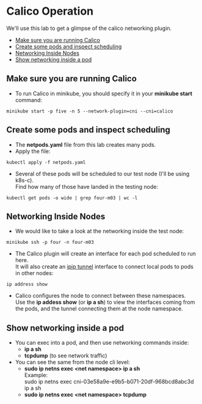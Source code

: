 # Calico Operation

We'll use this lab to get a glimpse of the calico networking plugin.

- [Make sure you are running Calico](#Make-sure-you-are-running-Calico)
- [Create some pods and inspect scheduling](#Create-some-pods-and-inspect-scheduling)
- [Networking Inside Nodes](#Networking-Inside-Nodes)
- [Show networking inside a pod](#Show-networking-inside-a-pod)


## Make sure you are running Calico

- To run Calico in minikube, you should specify it in your **minikube start** command:  
```
minikube start -p five -n 5 --network-plugin=cni --cni=calico
```

## Create some pods and inspect scheduling

- The **netpods.yaml** file from this lab creates many pods.
- Apply the file:  
```
kubectl apply -f netpods.yaml
```
- Several of these pods will be scheduled to our test node (I'll be using k8s-c).  
Find how many of those have landed in the testing node:  
```
kubectl get pods -o wide | grep four-m03 | wc -l
```

## Networking Inside Nodes

- We would like to take a look at the networking inside the test node:  
```
minikube ssh -p four -n four-m03
```
- The Calico plugin will create an interface for each pod scheduled to run here.  
It will also create an [ipip tunnel](#https://datatracker.ietf.org/doc/html/rfc2003) interface to connect local pods to pods in other nodes:  
```
ip address show
```
- Calico configures the node to connect between these namespaces.  
Use the **ip addess show** (or **ip a sh**) to view the interfaces coming from the pods, and the tunnel connecting them at the node namespace.

## Show networking inside a pod

- You can exec into a pod, and then use networking commands inside:
  - **ip a sh**
  - **tcpdump**  (to see network traffic)
- You can see the same from the node cli level:
  - **sudo ip netns exec \<net namespace\>  ip a sh**  
  Example:  
sudo ip netns exec cni-03e58a9e-e9b5-b071-20df-968bcd8abc3d  ip a sh
  - **sudo ip netns exec \<net namespace\>  tcpdump**  